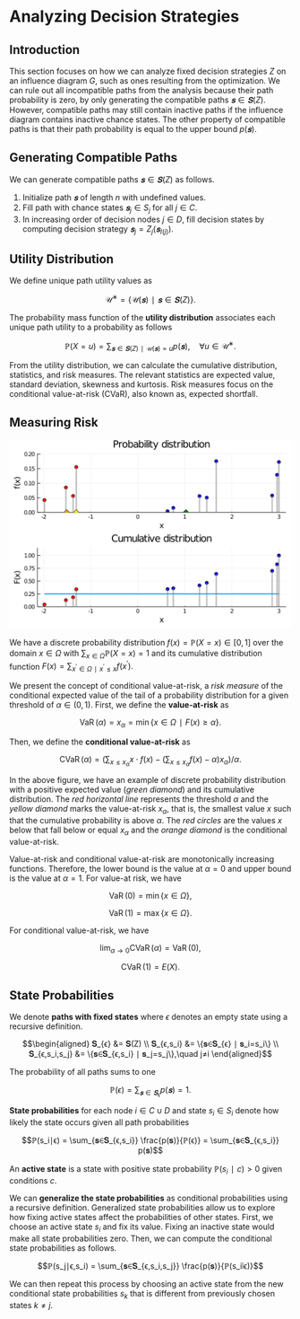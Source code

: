 # Analyzing Decision Strategies
## Introduction
This section focuses on how we can analyze fixed decision strategies $Z$ on an influence diagram $G$, such as ones resulting from the optimization. We can rule out all incompatible paths from the analysis because their path probability is zero, by only generating the compatible paths $𝐬∈𝐒(Z).$ However, compatible paths may still contain inactive paths if the influence diagram contains inactive chance states. The other property of compatible paths is that their path probability is equal to the upper bound $p(𝐬).$


## Generating Compatible Paths
We can generate compatible paths $𝐬∈𝐒(Z)$ as follows.

1) Initialize path $𝐬$ of length $n$ with undefined values.
2) Fill path with chance states $𝐬_j∈S_j$ for all $j∈C.$
3) In increasing order of decision nodes $j∈D$, fill decision states by computing decision strategy $𝐬_j=Z_j(𝐬_{I(j)}).$


## Utility Distribution
We define unique path utility values as

$$\mathcal{U}^∗=\{\mathcal{U}(𝐬)∣𝐬∈𝐒(Z)\}.$$

The probability mass function of the **utility distribution** associates each unique path utility to a probability as follows

$$ℙ(X=u)=∑_{𝐬∈𝐒(Z)∣\mathcal{U}(𝐬)=u} p(𝐬),\quad ∀u∈\mathcal{U}^∗.$$

From the utility distribution, we can calculate the cumulative distribution, statistics, and risk measures. The relevant statistics are expected value, standard deviation, skewness and kurtosis. Risk measures focus on the conditional value-at-risk (CVaR), also known as, expected shortfall.


## Measuring Risk
![](figures/risk_measures.svg)

We have a discrete probability distribution $f(x)=ℙ(X=x)∈[0, 1]$ over the domain $x∈Ω$ with $∑_{x∈Ω}ℙ(X=x)=1$ and its cumulative distribution function $F(x) = ∑_{x^′∈Ω∣x^′≤x}f(x^′).$

We present the concept of conditional value-at-risk, a *risk measure* of the conditional expected value of the tail of a probability distribution for a given threshold of $α∈(0, 1).$ First, we define the **value-at-risk** as

$$\operatorname{VaR}(α) = x_α = \min\{x∈Ω ∣ F(x) ≥ α\}.$$

Then, we define the **conditional value-at-risk** as

$$\operatorname{CVaR}(α)=\left(∑_{x≤x_α} x ⋅ f(x) - \left(∑_{x≤x_α} f(x) - α\right) x_α \right) / α.$$

In the above figure, we have an example of discrete probability distribution with a positive expected value (*green diamond*) and its cumulative distribution. The *red horizontal line* represents the threshold $α$ and the *yellow diamond* marks the value-at-risk $x_α$, that is, the smallest value $x$ such that the cumulative probability is above $α.$ The *red circles* are the values $x$ below that fall below or equal $x_α$ and the *orange diamond* is the conditional value-at-risk.

Value-at-risk and conditional value-at-risk are monotonically increasing functions. Therefore, the lower bound is the value at $α=0$ and upper bound is the value at $α=1.$ For value-at risk, we have

$$\operatorname{VaR}(0) = \min \{x∈Ω\},$$

$$\operatorname{VaR}(1) = \max \{x∈Ω\}.$$

For conditional value-at-risk, we have

$$\lim_{α→0} \operatorname{CVaR}(α) = \operatorname{VaR}(0),$$

$$\operatorname{CVaR}(1) = E(X).$$


## State Probabilities
We denote **paths with fixed states** where $ϵ$ denotes an empty state using a recursive definition.

$$\begin{aligned}
𝐒_{ϵ} &= 𝐒(Z) \\
𝐒_{ϵ,s_i} &= \{𝐬∈𝐒_{ϵ} ∣ 𝐬_i=s_i\} \\
𝐒_{ϵ,s_i,s_j} &= \{𝐬∈𝐒_{ϵ,s_i} ∣ 𝐬_j=s_j\},\quad j≠i
\end{aligned}$$

The probability of all paths sums to one

$$ℙ(ϵ) = \sum_{𝐬∈𝐒_ϵ} p(𝐬) = 1.$$

**State probabilities** for each node $i∈C∪D$ and state $s_i∈S_i$ denote how likely the state occurs given all path probabilities

$$ℙ(s_i∣ϵ) = \sum_{𝐬∈𝐒_{ϵ,s_i}} \frac{p(𝐬)}{ℙ(ϵ)} = \sum_{𝐬∈𝐒_{ϵ,s_i}} p(𝐬)$$

An **active state** is a state with positive state probability $ℙ(s_i∣c)>0$ given conditions $c.$

We can **generalize the state probabilities** as conditional probabilities using a recursive definition. Generalized state probabilities allow us to explore how fixing active states affect the probabilities of other states. First, we choose an active state $s_i$ and fix its value. Fixing an inactive state would make all state probabilities zero. Then, we can compute the conditional state probabilities as follows.

$$ℙ(s_j∣ϵ,s_i) = \sum_{𝐬∈𝐒_{ϵ,s_i,s_j}} \frac{p(𝐬)}{ℙ(s_i∣ϵ)}$$

We can then repeat this process by choosing an active state from the new conditional state probabilities $s_k$ that is different from previously chosen states $k≠j.$
